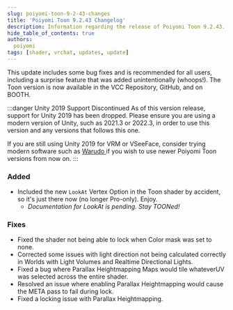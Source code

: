 ```yaml
---
slug: poiyomi-toon-9-2-43-changes
title: 'Poiyomi Toon 9.2.43 Changelog'
description: Information regarding the release of Poiyomi Toon 9.2.43.
hide_table_of_contents: true
authors:
  poiyomi
tags: [shader, vrchat, updates, update]
---
```


This update includes some bug fixes and is recommended for all users, including a surprise feature that was added unintentionally (whoops!). The Toon version is now available in the VCC Repository, GitHub, and on BOOTH.

:::danger Unity 2019 Support Discontinued
As of this version release, support for Unity 2019 has been dropped. Please ensure you are using a modern version of Unity, such as 2021.3 or 2022.3, in order to use this version and any versions that follows this one.

If you are still using Unity 2019 for VRM or VSeeFace, consider trying modern software such as [Warudo <FAIcon icon="fa-solid fa-square-arrow-up-right"/>](https://warudo.app) if you wish to use newer Poiyomi Toon versions from now on.
:::

### Added
- Included the new `LookAt` Vertex Option in the Toon shader by accident, so it's just there now (no longer Pro-only). Enjoy.
  - *Documentation for LookAt is pending. Stay TOONed!*

### Fixes
- Fixed the shader not being able to lock when Color mask was set to none.
- Corrected some issues with light direction not being calculated correctly in Worlds with Light Volumes and Realtime Directional Lights.
- Fixed a bug where Parallax Heightmapping Maps would tile whateverUV was selected across the entire shader.
- Resolved an issue where enabling Parallax Heightmapping would cause the META pass to fail during lock.
- Fixed a locking issue with Parallax Heightmapping.